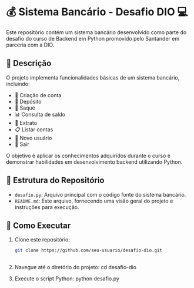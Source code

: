 # 💰 Sistema Bancário - Desafio DIO 💻

Este repositório contém um sistema bancário desenvolvido como parte do desafio do curso de Backend em Python promovido pelo Santander em parceria com a DIO.

## 📝 Descrição

O projeto implementa funcionalidades básicas de um sistema bancário, incluindo:
- 🏦 Criação de conta
- 💸 Depósito
- 🏧 Saque
- 📊 Consulta de saldo
- 📜 Extrato
- 📋 Listar contas
- 👤 Novo usuário
- 🚪 Sair

O objetivo é aplicar os conhecimentos adquiridos durante o curso e demonstrar habilidades em desenvolvimento backend utilizando Python.

## 📂 Estrutura do Repositório

- `desafio.py`: Arquivo principal com o código fonte do sistema bancário.
- `README.md`: Este arquivo, fornecendo uma visão geral do projeto e instruções para execução.

## 🚀 Como Executar

1. Clone este repositório:
   ```bash
   git clone https://github.com/seu-usuario/desafio-dio.git
        
   ```
  2. Navegue até o diretório do projeto:
     cd desafio-dio
     
4. Execute o script Python:
   python desafio.py



